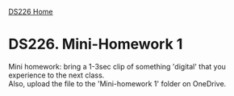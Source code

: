 [DS226 Home](home.md)  

# DS226. Mini-Homework 1

Mini homework: bring a 1-3sec clip of something 'digital' that you experience to the next class.  
Also, upload the file to the 'Mini-homework 1' folder on OneDrive.

